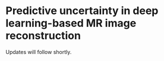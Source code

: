 # Predictive uncertainty in deep learning-based MR image reconstruction

Updates will follow shortly.
